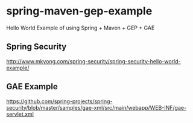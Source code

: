 spring-maven-gep-example
========================

Hello World Example of using Spring + Maven + GEP + GAE

Spring Security
---------------
http://www.mkyong.com/spring-security/spring-security-hello-world-example/

GAE Example
-----------
https://github.com/spring-projects/spring-security/blob/master/samples/gae-xml/src/main/webapp/WEB-INF/gae-servlet.xml


